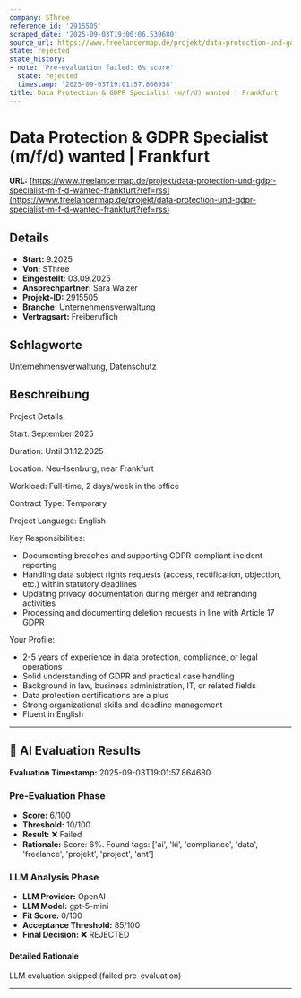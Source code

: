 ```yaml
---
company: SThree
reference_id: '2915505'
scraped_date: '2025-09-03T19:00:06.539680'
source_url: https://www.freelancermap.de/projekt/data-protection-und-gdpr-specialist-m-f-d-wanted-frankfurt?ref=rss
state: rejected
state_history:
- note: 'Pre-evaluation failed: 6% score'
  state: rejected
  timestamp: '2025-09-03T19:01:57.866938'
title: Data Protection & GDPR Specialist (m/f/d) wanted | Frankfurt
---
```



# Data Protection & GDPR Specialist (m/f/d) wanted | Frankfurt
**URL:** [https://www.freelancermap.de/projekt/data-protection-und-gdpr-specialist-m-f-d-wanted-frankfurt?ref=rss](https://www.freelancermap.de/projekt/data-protection-und-gdpr-specialist-m-f-d-wanted-frankfurt?ref=rss)
## Details
- **Start:** 9.2025
- **Von:** SThree
- **Eingestellt:** 03.09.2025
- **Ansprechpartner:** Sara Walzer
- **Projekt-ID:** 2915505
- **Branche:** Unternehmensverwaltung
- **Vertragsart:** Freiberuflich

## Schlagworte
Unternehmensverwaltung, Datenschutz

## Beschreibung
Project Details:

Start: September 2025

Duration: Until 31.12.2025

Location: Neu-Isenburg, near Frankfurt

Workload: Full-time, 2 days/week in the office

Contract Type: Temporary

Project Language: English

Key Responsibilities:
- Documenting breaches and supporting GDPR-compliant incident reporting
- Handling data subject rights requests (access, rectification, objection, etc.) within statutory deadlines
- Updating privacy documentation during merger and rebranding activities
- Processing and documenting deletion requests in line with Article 17 GDPR

Your Profile:
- 2-5 years of experience in data protection, compliance, or legal operations
- Solid understanding of GDPR and practical case handling
- Background in law, business administration, IT, or related fields
- Data protection certifications are a plus
- Strong organizational skills and deadline management
- Fluent in English

---

## 🤖 AI Evaluation Results

**Evaluation Timestamp:** 2025-09-03T19:01:57.864680

### Pre-Evaluation Phase
- **Score:** 6/100
- **Threshold:** 10/100
- **Result:** ❌ Failed
- **Rationale:** Score: 6%. Found tags: ['ai', 'ki', 'compliance', 'data', 'freelance', 'projekt', 'project', 'ant']

### LLM Analysis Phase
- **LLM Provider:** OpenAI
- **LLM Model:** gpt-5-mini
- **Fit Score:** 0/100
- **Acceptance Threshold:** 85/100
- **Final Decision:** ❌ REJECTED

#### Detailed Rationale
LLM evaluation skipped (failed pre-evaluation)

---
